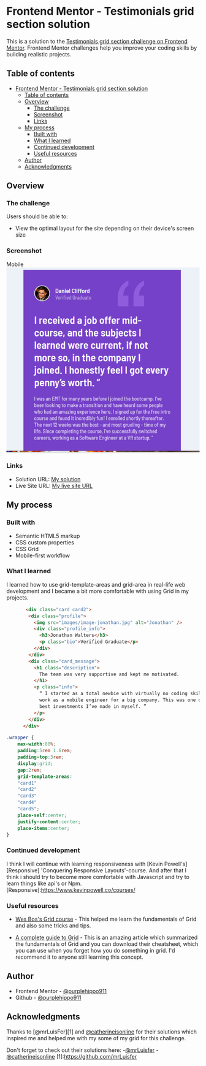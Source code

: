 # Frontend Mentor - Testimonials grid section solution

This is a solution to the [Testimonials grid section challenge on Frontend Mentor](https://www.frontendmentor.io/challenges/testimonials-grid-section-Nnw6J7Un7). Frontend Mentor challenges help you improve your coding skills by building realistic projects. 

## Table of contents

- [Frontend Mentor - Testimonials grid section solution](#frontend-mentor---testimonials-grid-section-solution)
  - [Table of contents](#table-of-contents)
  - [Overview](#overview)
    - [The challenge](#the-challenge)
    - [Screenshot](#screenshot)
    - [Links](#links)
  - [My process](#my-process)
    - [Built with](#built-with)
    - [What I learned](#what-i-learned)
    - [Continued development](#continued-development)
    - [Useful resources](#useful-resources)
  - [Author](#author)
  - [Acknowledgments](#acknowledgments)


## Overview

### The challenge

Users should be able to:

- View the optimal layout for the site depending on their device's screen size

### Screenshot
Mobile
![mobile](design/finished-mobile-layout.png)


### Links

- Solution URL: [My solution](https://www.frontendmentor.io/challenges/testimonials-grid-section-Nnw6J7Un7/hub/testimonials-grid-section-4ZweO4pMNY=)
- Live Site URL: [My live site URL](https://purplehippo911.github.io/GridTestimonials/)

## My process

### Built with

- Semantic HTML5 markup
- CSS custom properties
- CSS Grid
- Mobile-first workflow

### What I learned
I learned how to use grid-template-areas and grid-area in real-life web development and I became a bit more comfortable with using Grid in my projects.

```html
       <div class="card card2">
        <div class="profile">
          <img src="images/image-jonathan.jpg" alt="Jonathan" />
          <div class="profile_info">
            <h3>Jonathan Walters</h3>
            <p class="bio">Verified Graduate</p>
          </div>
        </div>
        <div class="card_message">
          <h1 class="description">
            The team was very supportive and kept me motivated.
          </h1>
          <p class="info">
            “ I started as a total newbie with virtually no coding skills. I now
            work as a mobile engineer for a big company. This was one of the
            best investments I’ve made in myself. ”
          </p>
        </div>
      </div>
```
```css
.wrapper {
    max-width:80%;
    padding:5rem 1.6rem;
    padding-top:3rem;
    display:grid;
    gap:2rem;
    grid-template-areas: 
    "card1"
    "card2" 
    "card3"
    "card4"  
    "card5";
    place-self:center;
    justify-content:center;
    place-items:center;
}

```

### Continued development

I think I will continue with learning responsiveness with [Kevin Powell's][Responsive] 'Conquering Responsive Layouts'-course. And after that I think i should try to become more comfortable with Javascript and try to learn things like api's or Npm. 
[Responsive]:https://www.kevinpowell.co/courses/

### Useful resources

- [Wes Bos's Grid course](https://cssgrid.io/) - This helped me learn the fundamentals of Grid and also some tricks and tips.
  
- [A complete guide to Grid](https://css-tricks.com/snippets/css/complete-guide-grid/) - This is an amazing article which summarized the fundamentals of Grid and you can download their cheatsheet, which you can use when you forget how you do something in grid. I'd recommend it to anyone still learning this concept.

## Author

- Frontend Mentor - [@purplehippo911](https://www.frontendmentor.io/profile/purplehippo911)
- Github - [@purplehippo911](https://github.com/purplehippo911)

## Acknowledgments


Thanks to [@mrLuisFer][1] and [@catherineisonline](https://github.com/catherineisonline) for their solutions which inspired me and helped me with my some of my grid for this challenge.

Don't forget to check out their solutions here:
  -[@mrLuisfer](https://github.com/mrLuisFer/testimonials-section/blob/main/docs/index.html)
-[@catherineisonline](https://github.com/catherineisonline/testimonials-grid-section-frontendmentor/blob/master/styles.css)
[1]:https://github.com/mrLuisfer                                    